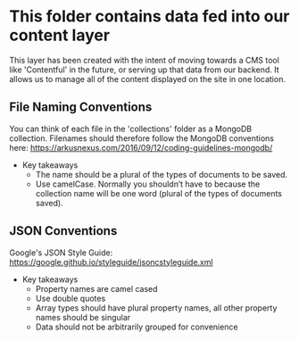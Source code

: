 
# This folder contains data fed into our content layer

This layer has been created with the intent of moving towards a CMS tool like 'Contentful' in the future, or serving up that data from our backend. It allows us to manage all of the content displayed on the site in one location.

## File Naming Conventions

You can think of each file in the 'collections' folder as a MongoDB collection. Filenames should therefore follow the MongoDB conventions here: https://arkusnexus.com/2016/09/12/coding-guidelines-mongodb/
  - Key takeaways
    - The name should be a plural of the types of documents to be saved.
    - Use camelCase. Normally you shouldn’t have to because the collection name will be one word (plural of the types of documents saved).


## JSON Conventions

Google's JSON Style Guide:
https://google.github.io/styleguide/jsoncstyleguide.xml
  - Key takeaways
    - Property names are camel cased
    - Use double quotes
    - Array types should have plural property names, all other property names should be singular
    - Data should not be arbitrarily grouped for convenience
